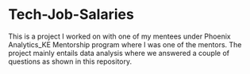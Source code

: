# Tech-Job-Salaries
This is a project I worked on with one of my mentees under Phoenix Analytics_KE Mentorship program where I was one of the mentors. The project mainly entails data analysis where we answered a couple of questions as shown in this repository.
